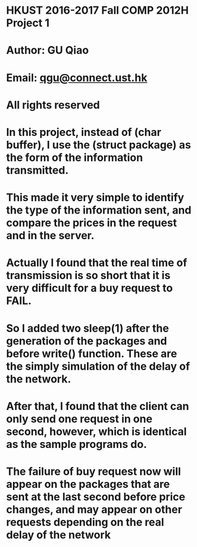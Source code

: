 # HKUST 2016-2017 Fall COMP 2012H Project 1
# Author: GU Qiao
# Email: qgu@connect.ust.hk
# All rights reserved

# In this project, instead of (char buffer), I use the (struct package) as the form of the information transmitted.
# This made it very simple to identify the type of the information sent, and compare the prices in the request and in the server.

# Actually I found that the real time of transmission is so short that it is very difficult for a buy request to FAIL.
# So I added two sleep(1) after the generation of the packages and before write() function. These are the simply simulation of the delay of the network.
# After that, I found that the client can only send one request in one second, however, which is identical as the sample programs do.
# The failure of buy request now will appear on the packages that are sent at the last second before price changes, and may appear on other requests depending on the real delay of the network
